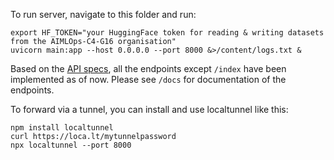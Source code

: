 To run server, navigate to this folder and run:
```
export HF_TOKEN="your HuggingFace token for reading & writing datasets from the AIMLOps-C4-G16 organisation"
uvicorn main:app --host 0.0.0.0 --port 8000 &>/content/logs.txt &
```

Based on the [API specs](https://github.com/AIMLOps-C4-G16/aimlops-capstone-project/wiki/Backend-Model-API-Specs), all the endpoints except `/index` have been implemented as of now. Please see `/docs` for documentation of the endpoints.

To forward via a tunnel, you can install and use localtunnel like this:
```
npm install localtunnel
curl https://loca.lt/mytunnelpassword
npx localtunnel --port 8000
```
